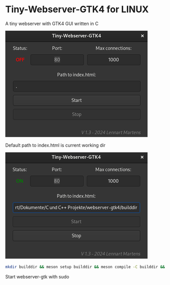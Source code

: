 <p><h1>Tiny-Webserver-GTK4 for LINUX</h1>
</p><p>A tiny webserver with GTK4 GUI written in C</p>
<p></p><img src="screenshot2.png" alt="screenshot"></img></p>
<p>Default path to index.html is current working dir</p><img src="screenshot3.png" alt="screenshot"></img></p>

```bash
mkdir builddir && meson setup builddir && meson compile -C builddir &&
```

Start webserver-gtk with sudo
